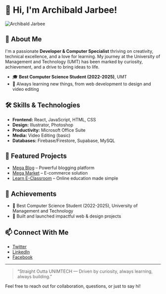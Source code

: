 # 👋 Hi, I'm Archibald Jarbee!

![Archibald Jarbee]([https://github.com/archibaldjarbee/archibaldjarbee/blob/main/dev_img.jpg]) <!-- Upload your image to GitHub and replace this link -->

## 🚀 About Me
I'm a passionate **Developer & Computer Specialist** thriving on creativity, technical excellence, and a love for learning. My journey at the University of Management and Technology (UMT) has been marked by curiosity, achievement, and a drive to bring ideas to life.

- 🎓 **Best Computer Science Student (2022-2025)**, UMT
- 🌱 Always learning new things, from web development to design and video editing

## 🛠️ Skills & Technologies
- **Frontend:** React, JavaScript, HTML, CSS
- **Design:** Illustrator, Photoshop
- **Productivity:** Microsoft Office Suite
- **Media:** Video Editing (basic)
- **Databases:** Firebase/Firestore, Supabase, MySQL

## 🌟 Featured Projects
- [Mega Blog](#) – Powerful blogging platform
- [Mega Market](#) – E-commerce solution
- [Learn E-Classroom](#) – Online education made simple

## 🏅 Achievements
- 🥇 Best Computer Science Student (2022-2025), University of Management and Technology
- 🚀 Built and launched impactful web & design projects

## 📫 Connect With Me
- [Twitter](https://twitter.com/yourprofile)
- [LinkedIn](https://linkedin.com/in/yourprofile)
- [Facebook](https://facebook.com/yourprofile)

---

> “Straight Outta UNIMTECH — Driven by curiosity, always learning, always building.”

Feel free to reach out for collaboration, questions, or just to say hi!

